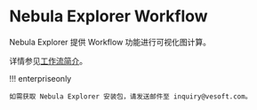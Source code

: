 # Nebula Explorer Workflow

Nebula Explorer 提供 Workflow 功能进行可视化图计算。

详情参见[工作流简介](../nebula-explorer/workflow/workflows.md)。

!!! enterpriseonly

    如需获取 Nebula Explorer 安装包，请发送邮件至 inquiry@vesoft.com。
